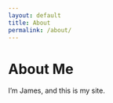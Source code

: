 ```yaml
---
layout: default
title: About
permalink: /about/
---
```


# About Me
I’m James, and this is my site.
